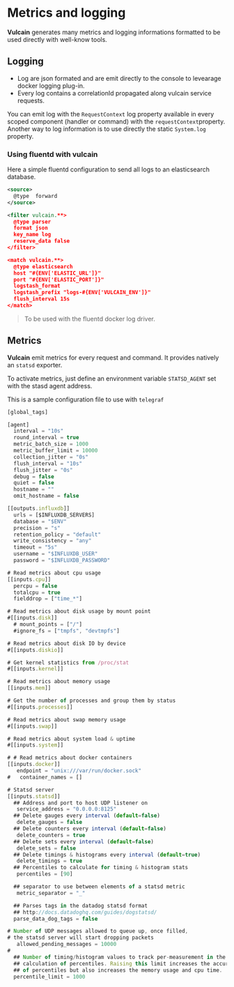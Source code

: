 # Metrics and logging

**Vulcain** generates many metrics and logging informations formatted to be used directly with well-know tools.

## Logging

- Log are json formated and are emit directly to the console to levearage docker logging plug-in.
- Every log contains a correlationId propagated along vulcain service requests.

You can emit log with the ```RequestContext``` log property available in every scoped component (handler or command) with the ```requestContext```property. Another way to log information is to use directly the static ```System.log``` property.


### Using fluentd with vulcain

Here a simple fluentd configuration to send all logs to an elasticsearch database.

```xml
<source>
  @type  forward
</source>

<filter vulcain.**>
  @type parser
  format json
  key_name log
  reserve_data false
</filter>

<match vulcain.**>
  @type elasticsearch
  host "#{ENV['ELASTIC_URL']}"
  port "#{ENV['ELASTIC_PORT']}"
  logstash_format
  logstash_prefix "logs-#{ENV['VULCAIN_ENV']}"
  flush_interval 15s
</match>
```

> To be used with the fluentd docker log driver.

## Metrics

**Vulcain** emit metrics for every request and command. It provides natively an ```statsd``` exporter.

To activate metrics, just define an environment variable ```STATSD_AGENT``` set with the stasd agent address.

This is a sample configuration file to use with ```telegraf```

```js
[global_tags]

[agent]
  interval = "10s"
  round_interval = true
  metric_batch_size = 1000
  metric_buffer_limit = 10000
  collection_jitter = "0s"
  flush_interval = "10s"
  flush_jitter = "0s"
  debug = false
  quiet = false
  hostname = ""
  omit_hostname = false

[[outputs.influxdb]]
  urls = [$INFLUXDB_SERVERS]
  database = "$ENV"
  precision = "s"
  retention_policy = "default"
  write_consistency = "any"
  timeout = "5s"
  username = "$INFLUXDB_USER"
  password = "$INFLUXDB_PASSWORD"

# Read metrics about cpu usage
[[inputs.cpu]]
  percpu = false
  totalcpu = true
  fielddrop = ["time_*"]

# Read metrics about disk usage by mount point
#[[inputs.disk]]
  # mount_points = ["/"]
  #ignore_fs = ["tmpfs", "devtmpfs"]

# Read metrics about disk IO by device
#[[inputs.diskio]]

# Get kernel statistics from /proc/stat
#[[inputs.kernel]]

# Read metrics about memory usage
[[inputs.mem]]

# Get the number of processes and group them by status
#[[inputs.processes]]

# Read metrics about swap memory usage
#[[inputs.swap]]

# Read metrics about system load & uptime
#[[inputs.system]]

# # Read metrics about docker containers
[[inputs.docker]]
   endpoint = "unix:///var/run/docker.sock"
#   container_names = []

# Statsd server
[[inputs.statsd]]
  ## Address and port to host UDP listener on
   service_address = "0.0.0.0:8125"
  ## Delete gauges every interval (default=false)
   delete_gauges = false
  ## Delete counters every interval (default=false)
   delete_counters = true
  ## Delete sets every interval (default=false)
   delete_sets = false
  ## Delete timings & histograms every interval (default=true)
   delete_timings = true
  ## Percentiles to calculate for timing & histogram stats
   percentiles = [90]

  ## separator to use between elements of a statsd metric
   metric_separator = "_"

  ## Parses tags in the datadog statsd format
  ## http://docs.datadoghq.com/guides/dogstatsd/
  parse_data_dog_tags = false

# Number of UDP messages allowed to queue up, once filled,
# the statsd server will start dropping packets
   allowed_pending_messages = 10000
#
  ## Number of timing/histogram values to track per-measurement in the
  ## calculation of percentiles. Raising this limit increases the accuracy
  ## of percentiles but also increases the memory usage and cpu time.
  percentile_limit = 1000
```
